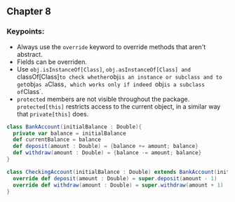 ## Chapter 8

### Keypoints:
  * Always use the `override` keyword to override methods that aren't abstract.
  * Fields can be overriden.
  * Use `obj.isInstanceOf[Class]`, `obj.asInstanceOf[Class] and `classOf[Class]` to check whether `obj` is an instance or subclass and to get `obj` as a `Class`, which works only if indeed `obj` is a subclass of `Class`.
  * `protected` members are not visible throughout the package. `protected[this]` restricts access to the current object, in a similar way that `private[this]` does.

```scala
class BankAccount(initialBalance : Double){
  private var balance = initialBalance
  def currentBalance = balance
  def deposit(amount : Double) = {balance += amount; balance}
  def withdraw(amount : Double) = {balance -= amount; balance}
}

class CheckingAccount(initialBalance : Double) extends BankAccount(initialBalance){
  override def deposit(amount : Double) = super.deposit(amount - 1)
  override def withdraw(amount : Double) = super.withdraw(amount + 1)
}
```